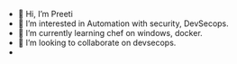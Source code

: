 - 👋 Hi, I’m Preeti
- 👀 I’m interested in Automation with security, DevSecops.
- 🌱 I’m currently learning chef on windows, docker.
- 💞️ I’m looking to collaborate on devsecops.
- 

<!---
sipreeti/sipreeti is a ✨ special ✨ repository because its `README.md` (this file) appears on your GitHub profile.
You can click the Preview link to take a look at your changes.
--->
